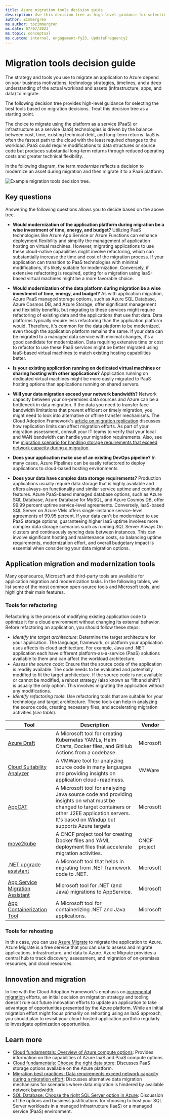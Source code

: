 ```yaml
---
title: Azure migration tools decision guide
description: Use this decision tree as high-level guidance for selecting the best tools to use for your Azure migrations based on your migration decisions.
author: Zimmergren
ms.author: tozimmergren
ms.date: 07/07/2023
ms.topic: conceptual
ms.custom: internal, engagement-fy23, UpdateFrequency2
---
```


# Migration tools decision guide

The strategy and tools you use to migrate an application to Azure depend on your business motivations, technology strategies, timelines, and a deep understanding of the actual workload and assets (infrastructure, apps, and data) to migrate.

The following decision tree provides high-level guidance for selecting the best tools based on migration decisions. Treat this decision tree as a starting point.

The choice to migrate using the platform as a service (PaaS) or infrastructure as a service (IaaS) technologies is driven by the balance between cost, time, existing technical debt, and long-term returns. IaaS is often the fastest path to the cloud with the least required changes to the workload. PaaS could require modifications to data structures or source code but produces substantial long-term returns through reduced operating costs and greater technical flexibility.

In the following diagram, the term *modernize* reflects a decision to modernize an asset during migration and then migrate it to a PaaS platform.

![Example migration tools decision tree.](../../_images/migrate/migration-tools-decision-tree.png)

## Key questions

Answering the following questions allows you to decide based on the above tree.

- **Would modernization of the application platform during migration be a wise investment of time, energy, and budget?**
  Utilizing PaaS technologies like Azure App Service or Azure Functions can enhance deployment flexibility and simplify the management of application hosting on virtual machines. However, migrating applications to use these cloud-native capabilities might involve refactoring, which can substantially increase the time and cost of the migration process. If your application can transition to PaaS technologies with minimal modifications, it's likely suitable for modernization. Conversely, if extensive refactoring is required, opting for a migration using IaaS-based virtual machines might be a more favorable choice.

- **Would modernization of the data platform during migration be a wise investment of time, energy, and budget?**
  As with application migration, Azure PaaS managed storage options, such as Azure SQL Database, Azure Cosmos DB, and Azure Storage, offer significant management and flexibility benefits, but migrating to these services might require refactoring of existing data and the applications that use that data. Data platforms typically require less refactoring than the application platform would. Therefore, it's common for the data platform to be modernized, even though the application platform remains the same. If your data can be migrated to a managed data service with minimal changes, it's a good candidate for modernization. Data requiring extensive time or cost to refactor to use these PaaS services might be better migrated using IaaS-based virtual machines to match existing hosting capabilities better.

- **Is your existing application running on dedicated virtual machines or sharing hosting with other applications?**
  Application running on dedicated virtual machines might be more easily migrated to PaaS hosting options than applications running on shared servers.

- **Will your data migration exceed your network bandwidth?**
  Network capacity between your on-premises data sources and Azure can be a bottleneck in data migration. If the data you need to transfer face bandwidth limitations that prevent efficient or timely migration, you might need to look into alternative or offline transfer mechanisms. The Cloud Adoption Framework's [article on migration replication](../../migrate/migration-considerations/migrate/replicate.md#replication-risks-physics-of-replication) discusses how replication limits can affect migration efforts. As part of your migration assessment, consult your IT teams to verify that your local and WAN bandwidth can handle your migration requirements. Also, see the [migration scenario for handling storage requirements that exceed network capacity during a migration](../../migrate/azure-best-practices/network-capacity-exceeded.md#suggested-prerequisites).

- **Does your application make use of an existing DevOps pipeline?**
  In many cases, Azure Pipelines can be easily refactored to deploy applications to cloud-based hosting environments.

- **Does your data have complex data storage requirements?**
  Production applications usually require data storage that is highly available and offers always-on functionality and similar service uptime and continuity features. Azure PaaS-based managed database options, such as Azure SQL Database, Azure Database for MySQL, and Azure Cosmos DB, offer 99.99 percent uptime service-level agreements. Conversely, IaaS-based SQL Server on Azure VMs offers single-instance service-level agreements of 99.95 percent. If your data can't be modernized to use PaaS storage options, guaranteeing higher IaaS uptime involves more complex data storage scenarios such as running SQL Server Always On clusters and continuously syncing data between instances. This can involve significant hosting and maintenance costs, so balancing uptime requirements, modernization effort, and overall budgetary impact is essential when considering your data migration options.

## Application migration and modernization tools

Many opensource, Microsoft and third-party tools are available for application migration and modernization tasks. In the following tables, we list some of the most common open-source tools and Microsoft tools, and highlight their main features.

### Tools for refactoring

Refactoring is the process of modifying existing application code to optimize it for a cloud environment without changing its external behavior. Before refactoring an application, you should follow these steps:

- *Identify the target architecture*: Determine the target architecture for your application. The language, framework, or platform your application uses affects its cloud architecture. For example, Java and .NET application each have different platform-as-a-service (PaaS) solutions available to them and can affect the workload architecture.
- *Assess the source code*: Ensure that the source code of the application is readily available. The code needs to be evaluated and potentially modified to fit the target architecture. If the source code is not available or cannot be modified, a rehost strategy (also known as “lift and shift”) is usually the only option. This involves migrating the application without any modifications.
- *Identify refactoring tools*: Use refactoring tools that are suitable for your technology and target architecture. These tools can help in analyzing the source code, creating necessary files, and accelerating migration activities (*see table*).

| Tool | Description | Vendor |
| ---- | ----------- | ------ | 
| [Azure Draft](https://github.com/Azure/draft/) | A Microsoft tool for creating Kubernetes YAMLs, Helm Charts, Docker files, and GitHub Actions from a codebase. | Microsoft |
| [Cloud Suitability Analyzer](https://github.com/vmware-tanzu/cloud-suitability-analyzer) | A VMWare tool for analyzing source code in many languages and providing insights on application cloud-readiness. | VMWare |
| [AppCAT](/azure/developer/java/migration/appcat) | A Microsoft tool for analyzing Java source code and providing insights on what must be changed to target containers or other J2EE application servers. It's based on [Windup](https://windup.github.io/) but supports Azure targets | Microsoft | 
| [move2kube](https://move2kube.konveyor.io/) | A CNCF project tool for creating Docker files and YAML deployment files that accelerate migration activities. | CNCF project |
| [.NET upgrade assistant](/dotnet/core/porting/upgrade-assistant-overview) | A Microsoft tool that helps in migrating from .NET framework code to .NET. | Microsoft |
| [App Service Migration Assistant](https://azure.microsoft.com/products/app-service/migration-tools/) | Microsoft tool for .NET (and Java) migrations to AppService. | Microsoft |
| [App Containerization Tool](/azure/migrate/tutorial-app-containerization-aspnet-kubernetes) | A Microsoft tool for containerizing .NET and Java applications. | Microsoft |

### Tools for rehosting

In this case, you can use [Azure Migrate](https://docs.microsoft.com/azure/migrate/migrate-overview) to migrate the application to Azure. Azure Migrate is a free service that you can use to assess and migrate applications, infrastructure, and data to Azure. Azure Migrate provides a central hub to track discovery, assessment, and migration of on-premises resources, and cloud resources.

## Innovation and migration

In line with the Cloud Adoption Framework's emphasis on [incremental migration](../../migrate/index.md#migration-effort) efforts, an initial decision on migration strategy and tooling doesn't rule out future innovation efforts to update an application to take advantage of opportunities presented by the Azure platform. While an initial migration effort might focus primarily on rehosting using an IaaS approach, you should plan to revisit your cloud-hosted application portfolio regularly to investigate optimization opportunities.

## Learn more

- [Cloud fundamentals: Overview of Azure compute options](/azure/architecture/guide/technology-choices/compute-decision-tree): Provides information on the capabilities of Azure IaaS and PaaS compute options.
- [Cloud fundamentals: Choose the right data store](/azure/architecture/guide/technology-choices/data-store-overview): Discusses PaaS storage options available on the Azure platform.
- [Migration best practices: Data requirements exceed network capacity during a migration effort](../../migrate/azure-best-practices/network-capacity-exceeded.md): Discusses alternative data migration mechanisms for scenarios where data migration is hindered by available network bandwidth.
- [SQL Database: Choose the right SQL Server option in Azure](/azure/azure-sql/azure-sql-iaas-vs-paas-what-is-overview#business-motivations-for-choosing-databases-managed-instances-or-sql-virtual-machines): Discussion of the options and business justifications for choosing to host your SQL Server workloads in a managed infrastructure (IaaS) or a managed service (PaaS) environment.
